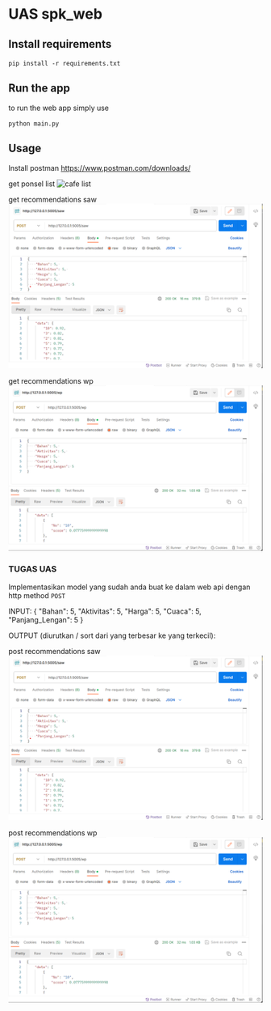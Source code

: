 # UAS spk_web

## Install requirements

    pip install -r requirements.txt

## Run the app
to run the web app simply  use

    python main.py

## Usage
Install postman 
https://www.postman.com/downloads/

get ponsel list
<img src='img/get_baju_.png' alt='cafe list'/>

get recommendations saw
<img src='img/post_saw.png' alt='recommendations saw'/>

get recommendations wp
<img src='img/post_wp.png' alt='recommendations wp'/>

### TUGAS UAS
Implementasikan model yang sudah anda buat ke dalam web api dengan http method `POST`

INPUT:
{
    "Bahan": 5, 
    "Aktivitas": 5, 
    "Harga": 5, 
    "Cuaca": 5, 
    "Panjang_Lengan": 5
}

OUTPUT (diurutkan / sort dari yang terbesar ke yang terkecil):

post recommendations saw
<img src='img/post_saw.png' alt='recommendations saw'/>

post recommendations wp
<img src='img/post_wp.png' alt='recommendations wp'/>